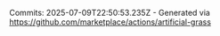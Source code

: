 Commits: 2025-07-09T22:50:53.235Z - Generated via https://github.com/marketplace/actions/artificial-grass
<br>
